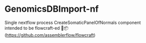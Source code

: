 # GenomicsDBImport-nf
Single nextflow process CreateSomaticPanelOfNormals component intended to be flowcraft-ed 🐳📦 (https://github.com/assemblerflow/flowcraft)